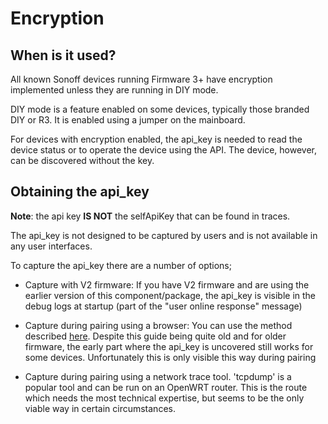# Encryption

## When is it used?

All known Sonoff devices running Firmware 3+ have encryption implemented unless they are running in DIY mode.

DIY mode is a feature enabled on some devices, typically those branded DIY or R3. It is enabled using a jumper on the mainboard.

For devices with encryption enabled, the api_key is needed to read the device status or to operate the device using the API. The device, however, can be discovered without the key. 

## Obtaining the api_key

**Note**: the api key **IS NOT** the selfApiKey that can be found in traces.

The api_key is not designed to be captured by users and is not available in any user interfaces.

To capture the api_key there are a number of options;

* Capture with V2 firmware: If you have V2 firmware and are using the earlier version of this component/package, the api_key is visible in the debug logs at startup (part of the "user online response" message)

* Capture during pairing using a browser: You can use the method described [here](https://blog.ipsumdomus.com/sonoff-switch-complete-hack-without-firmware-upgrade-1b2d6632c01). Despite this guide being quite old and for older firmware, the early part where the api_key is uncovered still works for some devices. Unfortunately this is only visible this way during pairing

* Capture during pairing using a network trace tool. 'tcpdump' is a popular tool and can be run on an OpenWRT router. This is the route which needs the most technical expertise, but seems to be the only viable way in certain circumstances.